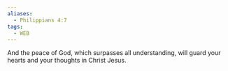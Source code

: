 ```yaml
---
aliases:
  - Philippians 4:7
tags:
  - WEB
---
```

And the peace of God, which surpasses all understanding, will guard your hearts and your thoughts in Christ Jesus.